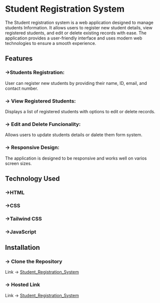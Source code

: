 # Student Registration System

The Student registration system is a web application designed to manage students Information. It allows users to register new student details, view registered students, and edit or delete existing records with ease. The application provides a user-friendly interface and uses modern web technologies to ensure a smooth experience.

## Features

### ->Students Registration: 
User can register new students by providing their name, ID, email, and contact number.

### -> View Registered Students:
Displays a list of registered students with options to edit or delete records.

### -> Edit and Delete Funcionality:
Allows users to update students details or dalete them form system.

### -> Responsive Design:
The application is designed to be responsive and works well on varios screen sizes.

## Technology Used
### ->HTML
### ->CSS
### ->Tailwind CSS
### ->JavaScript

## Installation
### -> Clone the Repository

Link -> [Student_Registration_System](https://github.com/ejazulhaque09/Student_Registration_System.git)

### -> Hosted Link

Link -> [Student_Registration_System](https://ejazulhaque09.github.io/Student_Registration_System/)